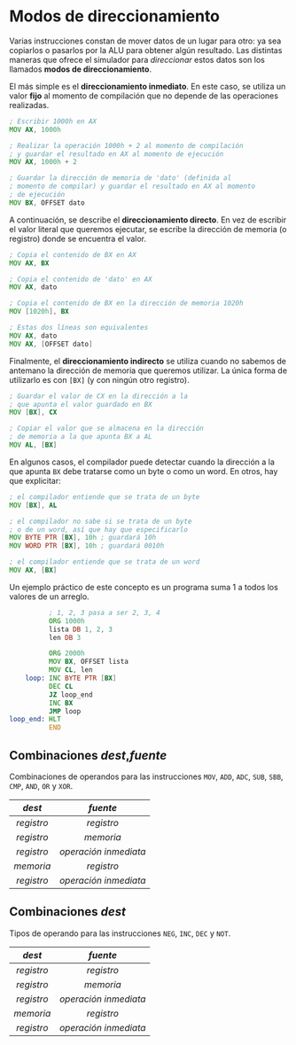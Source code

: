 # Modos de direccionamiento

Varias instrucciones constan de mover datos de un lugar para otro: ya sea copiarlos o pasarlos por la ALU para obtener algún resultado. Las distintas maneras que ofrece el simulador para _direccionar_ estos datos son los llamados **modos de direccionamiento**.

El más simple es el **direccionamiento inmediato**. En este caso, se utiliza un valor **fijo** al momento de compilación que no depende de las operaciones realizadas.

```asm
; Escribir 1000h en AX
MOV AX, 1000h

; Realizar la operación 1000h + 2 al momento de compilación
; y guardar el resultado en AX al momento de ejecución
MOV AX, 1000h + 2

; Guardar la dirección de memoria de 'dato' (definida al
; momento de compilar) y guardar el resultado en AX al momento
; de ejecución
MOV BX, OFFSET dato
```

A continuación, se describe el **direccionamiento directo**. En vez de escribir el valor literal que queremos ejecutar, se escribe la dirección de memoria (o registro) donde se encuentra el valor.

```asm
; Copia el contenido de BX en AX
MOV AX, BX

; Copia el contenido de 'dato' en AX
MOV AX, dato

; Copia el contenido de BX en la dirección de memoria 1020h
MOV [1020h], BX

; Estas dos líneas son equivalentes
MOV AX, dato
MOV AX, [OFFSET dato]
```

Finalmente, el **direccionamiento indirecto** se utiliza cuando no sabemos de antemano la dirección de memoria que queremos utilizar. La única forma de utilizarlo es con `[BX]` (y con ningún otro registro).

```asm
; Guardar el valor de CX en la dirección a la
; que apunta el valor guardado en BX
MOV [BX], CX

; Copiar el valor que se almacena en la dirección
; de memoria a la que apunta BX a AL
MOV AL, [BX]
```

En algunos casos, el compilador puede detectar cuando la dirección a la que apunta `BX` debe tratarse como un byte o como un word. En otros, hay que explicitar:

```asm
; el compilador entiende que se trata de un byte
MOV [BX], AL

; el compilador no sabe si se trata de un byte
; o de un word, así que hay que especificarlo
MOV BYTE PTR [BX], 10h ; guardará 10h
MOV WORD PTR [BX], 10h ; guardará 0010h

; el compilador entiende que se trata de un word
MOV AX, [BX]
```

Un ejemplo práctico de este concepto es un programa suma 1 a todos los valores de un arreglo.

```asm
          ; 1, 2, 3 pasa a ser 2, 3, 4
          ORG 1000h
          lista DB 1, 2, 3
          len DB 3

          ORG 2000h
          MOV BX, OFFSET lista
          MOV CL, len
    loop: INC BYTE PTR [BX]
          DEC CL
          JZ loop_end
          INC BX
          JMP loop
loop_end: HLT
          END
```


## Combinaciones _dest_,_fuente_

Combinaciones de operandos para las instrucciones `MOV`, `ADD`, `ADC`, `SUB`, `SBB`, `CMP`, `AND`, `OR` y `XOR`.

|   _dest_   |       _fuente_        |
| :--------: | :-------------------: |
| _registro_ |      _registro_       |
| _registro_ |       _memoria_       |
| _registro_ | _operación inmediata_ |
| _memoria_  |      _registro_       |
| _registro_ | _operación inmediata_ |

## Combinaciones _dest_

Tipos de operando para las instrucciones `NEG`, `INC`, `DEC` y `NOT`.

|   _dest_   |       _fuente_        |
| :--------: | :-------------------: |
| _registro_ |      _registro_       |
| _registro_ |       _memoria_       |
| _registro_ | _operación inmediata_ |
| _memoria_  |      _registro_       |
| _registro_ | _operación inmediata_ |